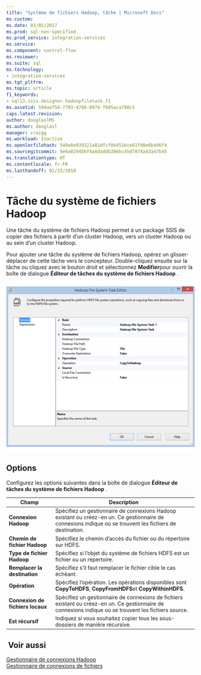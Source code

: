 ```yaml
---
title: "Système de fichiers Hadoop, tâche | Microsoft Docs"
ms.custom: 
ms.date: 03/01/2017
ms.prod: sql-non-specified
ms.prod_service: integration-services
ms.service: 
ms.component: control-flow
ms.reviewer: 
ms.suite: sql
ms.technology:
- integration-services
ms.tgt_pltfrm: 
ms.topic: article
f1_keywords:
- sql13.ssis.designer.hadoopfiletask.f1
ms.assetid: 594aaf5d-7703-4788-897d-fb95aca798c5
caps.latest.revision: 
author: douglaslMS
ms.author: douglasl
manager: craigg
ms.workload: Inactive
ms.openlocfilehash: 540e8e939321a81dfcf044516ce81fd0e6b4d6f4
ms.sourcegitcommit: 9e6a029456f4a8daddb396bc45d7874a43a47b45
ms.translationtype: HT
ms.contentlocale: fr-FR
ms.lasthandoff: 01/25/2018
---
```

# <a name="hadoop-file-system-task"></a>Tâche du système de fichiers Hadoop
  Une tâche du système de fichiers Hadoop permet à un package SSIS de copier des fichiers à partir d’un cluster Hadoop, vers un cluster Hadoop ou au sein d’un cluster Hadoop.  
  
 Pour ajouter une tâche du système de fichiers Hadoop, opérez un glisser-déplacer de cette tâche vers le concepteur. Double-cliquez ensuite sur la tâche ou cliquez avec le bouton droit et sélectionnez **Modifier**pour ouvrir la boîte de dialogue **Éditeur de tâches du système de fichiers Hadoop** .  
  
 ![Éditeur de tâches du système de fichiers Hadoop](../../integration-services/control-flow/media/hadoop-filesystem-task.png "Éditeur de tâches du système de fichiers Hadoop")  
  
## <a name="options"></a>Options  
 Configurez les options suivantes dans la boîte de dialogue **Éditeur de tâches du système de fichiers Hadoop** .  
  
|Champ|Description|  
|-----------|-----------------|  
|**Connexion Hadoop**|Spécifiez un gestionnaire de connexions Hadoop existant ou créez-en un. Ce gestionnaire de connexions indique où se trouvent les fichiers de destination.|  
|**Chemin de fichier Hadoop**|Spécifiez le chemin d’accès du fichier ou du répertoire sur HDFS.|  
|**Type de fichier Hadoop**|Spécifiez si l’objet du système de fichiers HDFS est un fichier ou un répertoire.|  
|**Remplacer la destination**|Spécifiez s’il faut remplacer le fichier cible le cas échéant.|  
|**Opération**|Spécifiez l’opération. Les opérations disponibles sont **CopyToHDFS**, **CopyFromHDFS**et **CopyWithinHDFS**.|  
|**Connexion de fichiers locaux**|Spécifiez un gestionnaire de connexions de fichiers existant ou créez-en un. Ce gestionnaire de connexions indique où se trouvent les fichiers source.|  
|**Est récursif**|Indiquez si vous souhaitez copier tous les sous-dossiers de manière récursive.|  
  
## <a name="see-also"></a> Voir aussi  
 [Gestionnaire de connexions Hadoop](../../integration-services/connection-manager/hadoop-connection-manager.md)   
 [Gestionnaire de connexions de fichiers](../../integration-services/connection-manager/file-connection-manager.md)  
  
  
